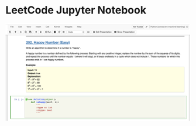 # LeetCode Jupyter Notebook
![demo](https://github.com/harupy/leetcode-ipynb/blob/master/example.png)
